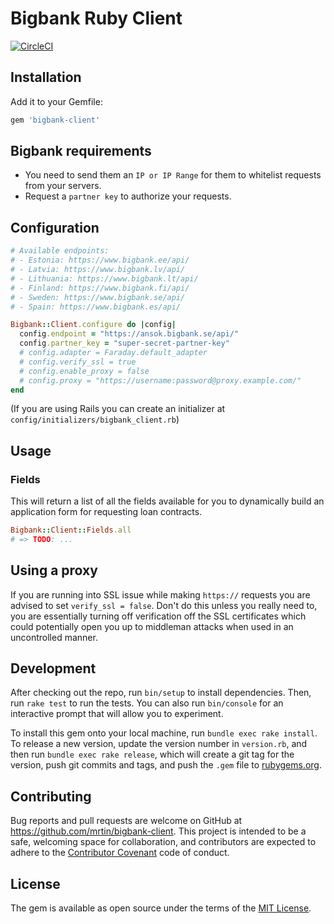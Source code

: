 # Bigbank Ruby Client
[![CircleCI](https://circleci.com/gh/MrTin/bigbank-client.svg?style=svg)](https://circleci.com/gh/MrTin/bigbank-client)

## Installation
Add it to your Gemfile:

```ruby
gem 'bigbank-client'
```

## Bigbank requirements
- You need to send them an `IP or IP Range` for them to whitelist requests from
your servers.
- Request a `partner key` to authorize your requests.

## Configuration

```ruby
# Available endpoints:
# - Estonia: https://www.bigbank.ee/api/
# - Latvia: https://www.bigbank.lv/api/
# - Lithuania: https://www.bigbank.lt/api/
# - Finland: https://www.bigbank.fi/api/
# - Sweden: https://www.bigbank.se/api/
# - Spain: https://www.bigbank.es/api/

Bigbank::Client.configure do |config|
  config.endpoint = "https://ansok.bigbank.se/api/"
  config.partner_key = "super-secret-partner-key"
  # config.adapter = Faraday.default_adapter
  # config.verify_ssl = true
  # config.enable_proxy = false
  # config.proxy = "https://username:password@proxy.example.com/"
end
```
(If you are using Rails you can create an initializer at
`config/initializers/bigbank_client.rb`)

## Usage
### Fields
This will return a list of all the fields available for you to dynamically
build an application form for requesting loan contracts.
```ruby
Bigbank::Client::Fields.all
# => TODO: ...
```

## Using a proxy
If you are running into SSL issue while making `https://` requests you are
advised to set `verify_ssl = false`. Don't do this unless you really need to,
you are essentially turning off verification off the SSL certificates which
could potentially open you up to middleman attacks when used in an uncontrolled
manner.

## Development

After checking out the repo, run `bin/setup` to install dependencies. Then, run
`rake test` to run the tests. You can also run `bin/console` for an interactive
prompt that will allow you to experiment.

To install this gem onto your local machine, run `bundle exec rake install`. To
release a new version, update the version number in `version.rb`, and then run
`bundle exec rake release`, which will create a git tag for the version, push
git commits and tags, and push the `.gem` file to
[rubygems.org](https://rubygems.org).

## Contributing
Bug reports and pull requests are welcome on GitHub at
https://github.com/mrtin/bigbank-client. This project is intended to be a safe,
welcoming space for collaboration, and contributors are expected to adhere to
the [Contributor Covenant](http://contributor-covenant.org) code of conduct.


## License
The gem is available as open source under the terms of the
[MIT License](http://opensource.org/licenses/MIT).
